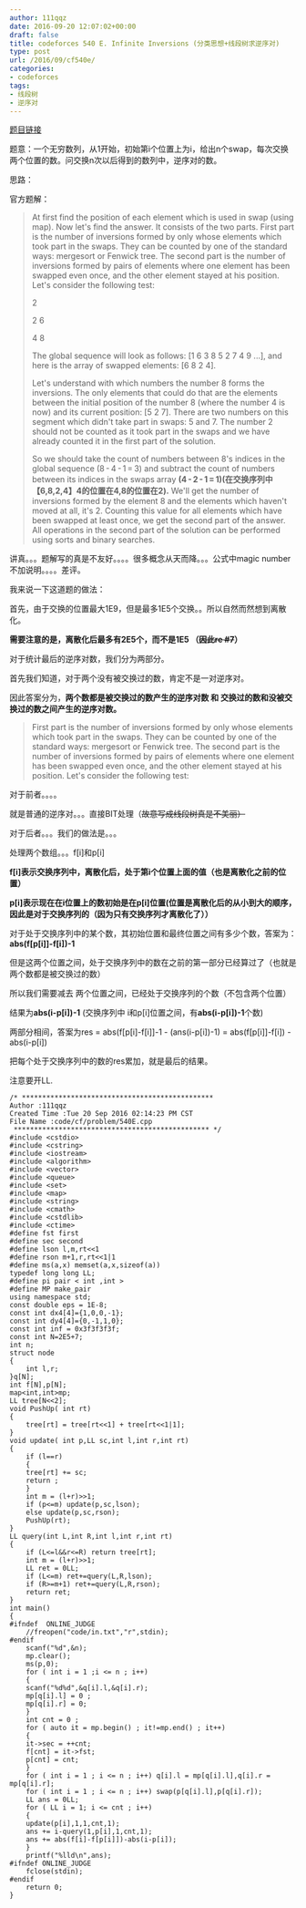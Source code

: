 ```yaml
---
author: 111qqz
date: 2016-09-20 12:07:02+00:00
draft: false
title: codeforces 540 E. Infinite Inversions (分类思想+线段树求逆序对)
type: post
url: /2016/09/cf540e/
categories:
- codeforces
tags:
- 线段树
- 逆序对
---
```


[题目链接](http://codeforces.com/problemset/problem/540/E)

题意：一个无穷数列，从1开始，初始第i个位置上为i，给出n个swap，每次交换两个位置的数。问交换n次以后得到的数列中，逆序对的数。

思路：

官方题解：


<blockquote>At first find the position of each element which is used in swap (using map). Now let's find the answer. It consists of the two parts. First part is the number of inversions formed by only whose elements which took part in the swaps. They can be counted by one of the standard ways: mergesort or Fenwick tree. The second part is the number of inversions formed by pairs of elements where one element has been swapped even once, and the other element stayed at his position. Let's consider the following test:

2

2 6

4 8

The global sequence will look as follows: [1 6 3 8 5 2 7 4 9 ...], and here is the array of swapped elements: [6 8 2 4].

Let's understand with which numbers the number 8 forms the inversions. The only elements that could do that are the elements between the initial position of the number 8 (where the number 4 is now) and its current position: [5 2 7]. There are two numbers on this segment which didn't take part in swaps: 5 and 7. The number 2 should not be counted as it took part in the swaps and we have already counted it in the first part of the solution.

So we should take the count of numbers between 8's indices in the global sequence (8 - 4 - 1 = 3) and subtract the count of numbers between its indices in the swaps array **(4 - 2 - 1 = 1)(在交换序列中【6,8,2,4】4的位置在4,8的位置在2).** We'll get the number of inversions formed by the element 8 and the elements which haven't moved at all, it's 2. Counting this value for all elements which have been swapped at least once, we get the second part of the answer. All operations in the second part of the solution can be performed using sorts and binary searches.</blockquote>




讲真。。。题解写的真是不友好。。。。很多概念从天而降。。。公式中magic number不加说明。。。。差评。

我来说一下这道题的做法：

首先，由于交换的位置最大1E9，但是最多1E5个交换。。所以自然而然想到离散化。

**需要注意的是，离散化后最多有2E5个，而不是1E5 （<del>因此re #7</del>）**

对于统计最后的逆序对数，我们分为两部分。

首先我们知道，对于两个没有被交换过的数，肯定不是一对逆序对。

因此答案分为，**两个数都是被交换过的数产生的逆序对数 和 交换过的数和没被交换过的数之间产生的逆序对数。**


<blockquote>First part is the number of inversions formed by only whose elements which took part in the swaps. They can be counted by one of the standard ways: mergesort or Fenwick tree. The second part is the number of inversions formed by pairs of elements where one element has been swapped even once, and the other element stayed at his position. Let's consider the following test:</blockquote>


对于前者。。。。

就是普通的逆序对。。。直接BIT处理（<del>故意写成线段树真是不美丽）</del>

对于后者。。。我们的做法是。。。

处理两个数组。。。f[i]和p[i]

**f[i]表示交换序列中，离散化后，处于第i个位置上面的值（也是离散化之前的位置）**

**p[i]表示现在在i位置上的数初始是在p[i]位置(位置是离散化后的从小到大的顺序，因此是对于交换序列的（因为只有交换序列才离散化了））**

对于处于交换序列中的某个数，其初始位置和最终位置之间有多少个数，答案为：**abs(f[p[i]]-f[i])-1**

但是这两个位置之间，处于交换序列中的数在之前的第一部分已经算过了（也就是两个数都是被交换过的数）

所以我们需要减去 两个位置之间，已经处于交换序列的个数（不包含两个位置）

结果为**abs(i-p[i])-1** (交换序列中 i和p[i]位置之间，有**abs(i-p[i])-1**个数)

两部分相间，答案为res = abs(f[p[i]-f[i]]-1 - (ans(i-p[i])-1) = abs(f[p[i]]-f[i]) - abs(i-p[i])

把每个处于交换序列中的数的res累加，就是最后的结果。

注意要开LL.

    
    /* ***********************************************
    Author :111qqz
    Created Time :Tue 20 Sep 2016 02:14:23 PM CST
    File Name :code/cf/problem/540E.cpp
     ************************************************ */
    #include <cstdio>
    #include <cstring>
    #include <iostream>
    #include <algorithm>
    #include <vector>
    #include <queue>
    #include <set>
    #include <map>
    #include <string>
    #include <cmath>
    #include <cstdlib>
    #include <ctime>
    #define fst first
    #define sec second
    #define lson l,m,rt<<1
    #define rson m+1,r,rt<<1|1
    #define ms(a,x) memset(a,x,sizeof(a))
    typedef long long LL;
    #define pi pair < int ,int >
    #define MP make_pair
    using namespace std;
    const double eps = 1E-8;
    const int dx4[4]={1,0,0,-1};
    const int dy4[4]={0,-1,1,0};
    const int inf = 0x3f3f3f3f;
    const int N=2E5+7;
    int n;
    struct node
    {
        int l,r;
    }q[N];
    int f[N],p[N];
    map<int,int>mp;
    LL tree[N<<2];
    void PushUp( int rt)
    {
        tree[rt] = tree[rt<<1] + tree[rt<<1|1];
    }
    void update( int p,LL sc,int l,int r,int rt)
    {
        if (l==r)
        {
    	tree[rt] += sc;
    	return ;
        }
        int m = (l+r)>>1;
        if (p<=m) update(p,sc,lson);
        else update(p,sc,rson);
        PushUp(rt);
    }
    LL query(int L,int R,int l,int r,int rt)
    {
        if (L<=l&&r<=R) return tree[rt];
        int m = (l+r)>>1;
        LL ret = 0LL;
        if (L<=m) ret+=query(L,R,lson);
        if (R>=m+1) ret+=query(L,R,rson);
        return ret;
    }
    int main()
    {
    #ifndef  ONLINE_JUDGE 
        //freopen("code/in.txt","r",stdin);
    #endif
        scanf("%d",&n);
        mp.clear();
        ms(p,0);
        for ( int i = 1 ;i <= n ; i++)
        {
    	scanf("%d%d",&q[i].l,&q[i].r);
    	mp[q[i].l] = 0 ;
    	mp[q[i].r] = 0;
        }
        int cnt = 0 ;
        for ( auto it = mp.begin() ; it!=mp.end() ; it++)
        {
    	it->sec = ++cnt;
    	f[cnt] = it->fst;
    	p[cnt] = cnt;
        }
        for ( int i = 1 ; i <= n ; i++) q[i].l = mp[q[i].l],q[i].r = mp[q[i].r];
        for ( int i = 1 ; i <= n ; i++) swap(p[q[i].l],p[q[i].r]);
        LL ans = 0LL;
        for ( LL i = 1; i <= cnt ; i++)
        {
    	update(p[i],1,1,cnt,1);
    	ans += i-query(1,p[i],1,cnt,1);
    	ans += abs(f[i]-f[p[i]])-abs(i-p[i]);
        }
        printf("%lld\n",ans);
    #ifndef ONLINE_JUDGE  
        fclose(stdin);
    #endif
        return 0;
    }
    











